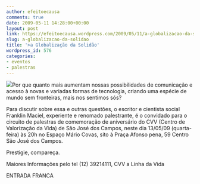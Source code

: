 ```yaml
---
author: efeitoecausa
comments: true
date: 2009-05-11 14:28:00+00:00
layout: post
link: https://efeitoecausa.wordpress.com/2009/05/11/a-globalizacao-da-solidao/
slug: a-globalizacao-da-solidao
title: '>a Globalização da Solidão'
wordpress_id: 576
categories:
- eventos
- palestras
---
```


>

[![](http://efeitoecausa.files.wordpress.com/2009/05/globalizac3a7c3a3odasolidc3a3o.jpg?w=225)](http://efeitoecausa.files.wordpress.com/2009/05/globalizac3a7c3a3odasolidc3a3o.jpg)Por que quanto mais aumentam nossas possibilidades de comunicação e acesso à novas e variadas formas de tecnologia, criando uma espécie de mundo sem fronteiras,  mais nos sentimos sós?  
  
Para discutir sobre essa e outras questões, o escritor e cientista social Franklin Maciel, experiente e renomado palestrante, é o convidado para o circuito de palestras de comemoração de aniversário do CVV (Centro de Valorização da Vida) de São José dos Campos, neste dia 13/05/09 (quarta-feira) às 20h no Espaço Mário Covas, sito à Praça Afonso pena, 59 Centro São José dos Campos.  
  
Prestigie, compareça.  
  
Maiores Informações pelo tel (12) 39214111, CVV a Linha da Vida  
  
ENTRADA FRANCA  

